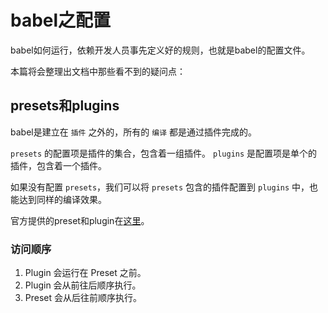 # babel之配置

babel如何运行，依赖开发人员事先定义好的规则，也就是babel的配置文件。

本篇将会整理出文档中那些看不到的疑问点：

## presets和plugins

babel是建立在 `插件` 之外的，所有的 `编译` 都是通过插件完成的。

`presets` 的配置项是插件的集合，包含着一组插件。
`plugins` 是配置项是单个的插件，包含着一个插件。

如果没有配置 `presets`，我们可以将 `presets` 包含的插件配置到 `plugins` 中，也能达到同样的编译效果。

官方提供的preset和plugin在[这里](https://old.babeljs.cn/docs/plugins/)。

### 访问顺序

1. Plugin 会运行在 Preset 之前。
2. Plugin 会从前往后顺序执行。
3. Preset 会从后往前顺序执行。


